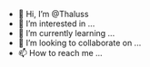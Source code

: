 - 👋 Hi, I’m @Thaluss
- 👀 I’m interested in ...
- 🌱 I’m currently learning ...
- 💞️ I’m looking to collaborate on ...
- 📫 How to reach me ...

<!---
Thaluss/Thaluss is a ✨ special ✨ repository because its `README.md` (this file) appears on your GitHub profile.
You can click the Preview link to take a look at your changes.
--->
